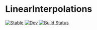 # LinearInterpolations

[![Stable](https://img.shields.io/badge/docs-stable-blue.svg)](https://jw3126.github.io/LinearInterpolations.jl/stable)
[![Dev](https://img.shields.io/badge/docs-dev-blue.svg)](https://jw3126.github.io/LinearInterpolations.jl/dev)
[![Build Status](https://github.com/jw3126/LinearInterpolations.jl/workflows/CI/badge.svg)](https://github.com/jw3126/LinearInterpolations.jl/actions)

